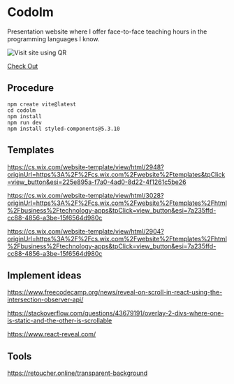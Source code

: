 # Codolm
Presentation website where I offer face-to-face teaching hours in the programming languages I know.

![Visit site using QR](https://github.com/3n0wd3n/Codolm/assets/47132583/fd324423-5fc1-4659-a188-619e784c863b)

[Check Out](https://codolm.vercel.app/)

## Procedure
    npm create vite@latest
    cd codolm
    npm install
    npm run dev
    npm install styled-components@5.3.10

## Templates

https://cs.wix.com/website-template/view/html/2948?originUrl=https%3A%2F%2Fcs.wix.com%2Fwebsite%2Ftemplates&tpClick=view_button&esi=225e895a-f7a0-4ad0-8d22-4f1261c5be26

https://cs.wix.com/website-template/view/html/3028?originUrl=https%3A%2F%2Fcs.wix.com%2Fwebsite%2Ftemplates%2Fhtml%2Fbusiness%2Ftechnology-apps&tpClick=view_button&esi=7a235ffd-cc88-4856-a3be-15f6564d980c

https://cs.wix.com/website-template/view/html/2904?originUrl=https%3A%2F%2Fcs.wix.com%2Fwebsite%2Ftemplates%2Fhtml%2Fbusiness%2Ftechnology-apps&tpClick=view_button&esi=7a235ffd-cc88-4856-a3be-15f6564d980c

## Implement ideas

https://www.freecodecamp.org/news/reveal-on-scroll-in-react-using-the-intersection-observer-api/

https://stackoverflow.com/questions/43679191/overlay-2-divs-where-one-is-static-and-the-other-is-scrollable

https://www.react-reveal.com/

## Tools

https://retoucher.online/transparent-background
